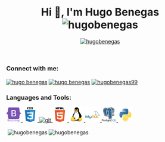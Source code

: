 <h1 align="center">Hi 👋, I'm Hugo Benegas <img src="https://komarev.com/ghpvc/?username=hugobenegas&label=Profile%20views&color=0e75b6&style=flat" alt="hugobenegas" />
<!--<img align="left" alt="GIF" src="https://github.com/abhisheknaiidu/abhisheknaiidu/raw/master/code.gif?raw=true" width="200" height="200" style="max-width: 100%;">-->
</h1>

<p align="center" width="500"> <a href="https://github.com/ryo-ma/github-profile-trophy"><img src="https://github-profile-trophy.vercel.app/?username=hugobenegas" alt="hugobenegas" /></a> </p>

<p align="left"> <a href="https://twitter.com/" target="blank"><img src="https://img.shields.io/twitter/follow/?logo=twitter&style=for-the-badge" alt="" /></a> </p>

<h3 align="left">Connect with me:</h3>
<p align="left">
<a href="https://linkedin.com/in/hugo benegas" target="blank"><img align="center" src="https://raw.githubusercontent.com/rahuldkjain/github-profile-readme-generator/master/src/images/icons/Social/linked-in-alt.svg" alt="hugo benegas" height="30" width="40" /></a>
<a href="https://fb.com/hugo benegas" target="blank"><img align="center" src="https://raw.githubusercontent.com/rahuldkjain/github-profile-readme-generator/master/src/images/icons/Social/facebook.svg" alt="hugo benegas" height="30" width="40" /></a>
<a href="https://instagram.com/hugobenegas99" target="blank"><img align="center" src="https://raw.githubusercontent.com/rahuldkjain/github-profile-readme-generator/master/src/images/icons/Social/instagram.svg" alt="hugobenegas99" height="30" width="40" /></a>
</p>

<h3 align="left">Languages and Tools:</h3>
<p align="left">  </a> <a href="https://getbootstrap.com" target="_blank" rel="noreferrer"> <img src="https://raw.githubusercontent.com/devicons/devicon/master/icons/bootstrap/bootstrap-plain-wordmark.svg" alt="bootstrap" width="40" height="40"/> </a> <a href="https://www.w3schools.com/css/" target="_blank" rel="noreferrer"> <img src="https://raw.githubusercontent.com/devicons/devicon/master/icons/css3/css3-original-wordmark.svg" alt="css3" width="40" height="40"/> </a> <a href="https://git-scm.com/" target="_blank" rel="noreferrer"> <img src="https://www.vectorlogo.zone/logos/git-scm/git-scm-icon.svg" alt="git" width="40" height="40"/> </a> <a href="https://www.w3.org/html/" target="_blank" rel="noreferrer"> <img src="https://raw.githubusercontent.com/devicons/devicon/master/icons/html5/html5-original-wordmark.svg" alt="html5" width="40" height="40"/> </a> </a> <a href="https://www.linux.org/" target="_blank" rel="noreferrer"> <img src="https://raw.githubusercontent.com/devicons/devicon/master/icons/linux/linux-original.svg" alt="linux" width="40" height="40"/> </a> <a href="https://www.mysql.com/" target="_blank" rel="noreferrer"> <img src="https://raw.githubusercontent.com/devicons/devicon/master/icons/mysql/mysql-original-wordmark.svg" alt="mysql" width="40" height="40"/> </a> <a href="https://www.postgresql.org" target="_blank" rel="noreferrer"> <img src="https://raw.githubusercontent.com/devicons/devicon/master/icons/postgresql/postgresql-original-wordmark.svg" alt="postgresql" width="40" height="40"/> </a> <a href="https://www.python.org" target="_blank" rel="noreferrer"> <img src="https://raw.githubusercontent.com/devicons/devicon/master/icons/python/python-original.svg" alt="python" width="40" height="40"/> </a>  </a>
  </p>

<!--<p><img align="left" src="https://github-readme-stats.vercel.app/api/top-langs?username=hugobenegas&show_icons=true&locale=en&layout=compact" alt="hugobenegas" /></p>-->

<p>&nbsp;<img align="center" src="https://github-readme-stats.vercel.app/api?username=hugobenegas&show_icons=true&locale=en" alt="hugobenegas" width="400" height="300"/>
 <img align="center" src="https://github-readme-streak-stats.herokuapp.com/?user=hugobenegas&" alt="hugobenegas" width="400" height="300"/>
</p>
